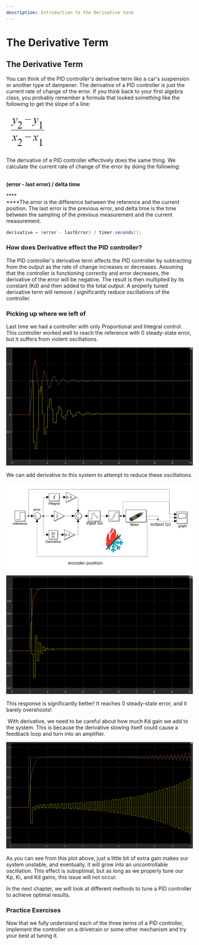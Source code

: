 ```yaml
---
description: Introduction to the Derivative term
---
```


# The Derivative Term

## The Derivative Term

You can think of the PID controller's derivative term like a car's suspension or another type of dampener. The derivative of a PID controller is just the current rate of change of the error. If you think back to your first algebra class, you probably remember a formula that looked something like the following to get the slope of a line: 

![](<../.gitbook/assets/Slope formula.PNG>)

 The derivative of a PID controller effectively does the same thing. We calculate the current rate of change of the error by doing the following:

\
**(error - last error) / delta time**

****\
****The error is the difference between the reference and the current position. The last error is the previous error, and delta time is the time between the sampling of the previous measurement and the current measurement.

```java
derivative = (error - lastError) / timer.seconds();
```

### How does Derivative effect the PID controller?

The PID controller's derivative term affects the PID controller by subtracting from the output as the rate of change increases or decreases. Assuming that the controller is functioning correctly and error decreases, the derivative of the error will be negative. The result is then multiplied by its constant (Kd) and then added to the total output. A properly tuned derivative term will remove / significantly reduce oscillations of the controller.

### Picking up where we left of

Last time we had a controller with only Proportional and Integral control. This controller worked well to reach the reference with 0 steady-state error, but it suffers from violent oscillations.

![System response with Kp = 2, Kd = 0, Ki = 0.3](<../.gitbook/assets/Kp = 2, Ki = 0.3 result.png>)

We can add derivative to this system to attempt to reduce these oscillations.  

![Full PID controller with Kp = 2, Ki = 0.3, Kd = 0.2](<../.gitbook/assets/Kp = 2 Ki = 0.3 Kd = 0.2.png>)

![System response with Kp = 2, Ki = 0.3, Kd = 0.2](../.gitbook/assets/kp-ki-0.3-kd-0.2-step-response.png)

This response is significantly better! It reaches 0 steady-state error, and it barely overshoots!

‌ With derivative, we need to be careful about how much Kd gain we add to the system. This is because the derivative slowing itself could cause a feedback loop and turn into an amplifier.

![System response with Kp = 2, Ki = 0.3, Kd = 0.25](<../.gitbook/assets/Screen Shot 2021-04-10 at 3.31.15 PM.png>)

As you can see from this plot above, just a little bit of extra gain makes our system unstable, and eventually, it will grow into an uncontrollable oscillation. This effect is suboptimal, but as long as we properly tune our Kp, Ki, and Kd gains, this issue will not occur.

In the next chapter, we will look at different methods to tune a PID controller to achieve optimal results.

### Practice Exercises

Now that we fully understand each of the three terms of a PID controller, implement the controller on a drivetrain or some other mechanism and try your best at tuning it.  

